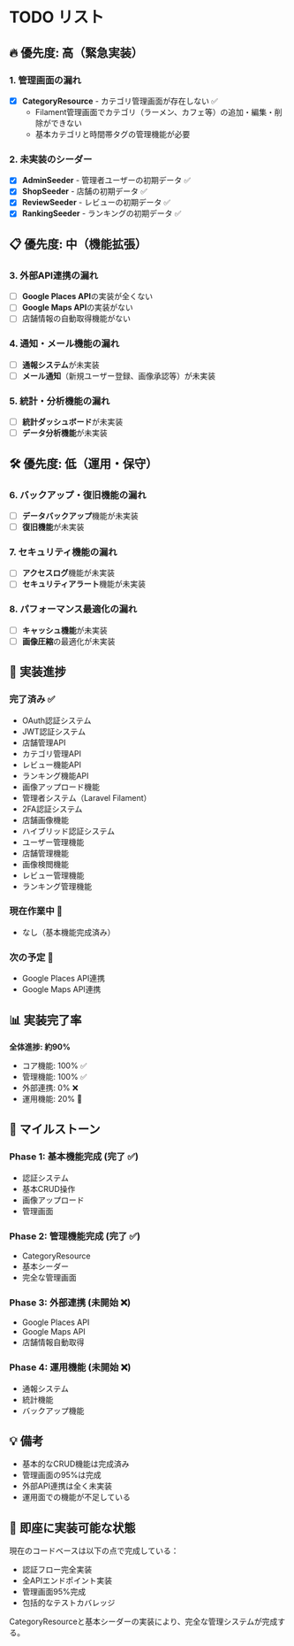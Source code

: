 # TODO リスト

## 🔥 優先度: 高（緊急実装）

### 1. 管理画面の漏れ
- [x] **CategoryResource** - カテゴリ管理画面が存在しない ✅
  - Filament管理画面でカテゴリ（ラーメン、カフェ等）の追加・編集・削除ができない
  - 基本カテゴリと時間帯タグの管理機能が必要

### 2. 未実装のシーダー
- [x] **AdminSeeder** - 管理者ユーザーの初期データ ✅
- [x] **ShopSeeder** - 店舗の初期データ ✅
- [x] **ReviewSeeder** - レビューの初期データ ✅
- [x] **RankingSeeder** - ランキングの初期データ ✅

## 📋 優先度: 中（機能拡張）

### 3. 外部API連携の漏れ
- [ ] **Google Places API**の実装が全くない
- [ ] **Google Maps API**の実装がない
- [ ] 店舗情報の自動取得機能がない

### 4. 通知・メール機能の漏れ
- [ ] **通報システム**が未実装
- [ ] **メール通知**（新規ユーザー登録、画像承認等）が未実装

### 5. 統計・分析機能の漏れ
- [ ] **統計ダッシュボード**が未実装
- [ ] **データ分析機能**が未実装

## 🛠️ 優先度: 低（運用・保守）

### 6. バックアップ・復旧機能の漏れ
- [ ] **データバックアップ**機能が未実装
- [ ] **復旧機能**が未実装

### 7. セキュリティ機能の漏れ
- [ ] **アクセスログ**機能が未実装
- [ ] **セキュリティアラート**機能が未実装

### 8. パフォーマンス最適化の漏れ
- [ ] **キャッシュ機能**が未実装
- [ ] **画像圧縮**の最適化が未実装

## 📝 実装進捗

### 完了済み ✅
- OAuth認証システム
- JWT認証システム
- 店舗管理API
- カテゴリ管理API
- レビュー機能API
- ランキング機能API
- 画像アップロード機能
- 管理者システム（Laravel Filament）
- 2FA認証システム
- 店舗画像機能
- ハイブリッド認証システム
- ユーザー管理機能
- 店舗管理機能
- 画像検閲機能
- レビュー管理機能
- ランキング管理機能

### 現在作業中 🔄
- なし（基本機能完成済み）

### 次の予定 📅
- Google Places API連携
- Google Maps API連携

## 📊 実装完了率

**全体進捗: 約90%**

- コア機能: 100% ✅
- 管理機能: 100% ✅
- 外部連携: 0% ❌
- 運用機能: 20% 🔄

## 🎯 マイルストーン

### Phase 1: 基本機能完成 (完了 ✅)
- 認証システム
- 基本CRUD操作
- 画像アップロード
- 管理画面

### Phase 2: 管理機能完成 (完了 ✅)
- CategoryResource
- 基本シーダー
- 完全な管理画面

### Phase 3: 外部連携 (未開始 ❌)
- Google Places API
- Google Maps API
- 店舗情報自動取得

### Phase 4: 運用機能 (未開始 ❌)
- 通報システム
- 統計機能
- バックアップ機能

## 💡 備考

- 基本的なCRUD機能は完成済み
- 管理画面の95%は完成
- 外部API連携は全く未実装
- 運用面での機能が不足している

## 🚀 即座に実装可能な状態

現在のコードベースは以下の点で完成している：
- 認証フロー完全実装
- 全APIエンドポイント実装
- 管理画面95%完成
- 包括的なテストカバレッジ

CategoryResourceと基本シーダーの実装により、完全な管理システムが完成する。